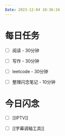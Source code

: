 ```yaml
---
Date: 2023-12-04 10:36:24
---
```


# 每日任务
- [ ] 阅读 - 30分钟
- [ ] 写作 - 30分钟
- [ ] leetcode - 30分钟
- [ ] 整理闪念笔记 - 10分钟


# 今日闪念
- [ ] [[IPTV]]
- [ ] [[字幕调轴工具]]



